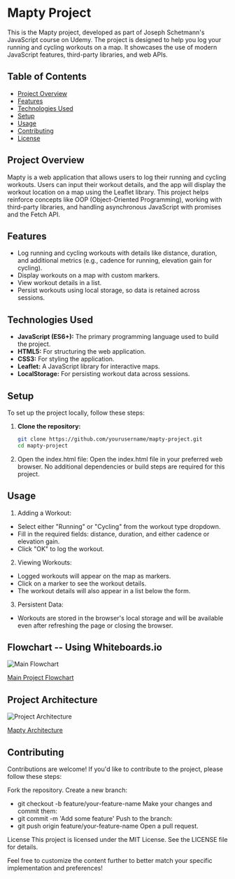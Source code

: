# Mapty Project

This is the Mapty project, developed as part of Joseph Schetmann's JavaScript course on Udemy. The project is designed to help you log your running and cycling workouts on a map. It showcases the use of modern JavaScript features, third-party libraries, and web APIs.

## Table of Contents

- [Project Overview](#project-overview)
- [Features](#features)
- [Technologies Used](#technologies-used)
- [Setup](#setup)
- [Usage](#usage)
- [Contributing](#contributing)
- [License](#license)

## Project Overview

Mapty is a web application that allows users to log their running and cycling workouts. Users can input their workout details, and the app will display the workout location on a map using the Leaflet library. This project helps reinforce concepts like OOP (Object-Oriented Programming), working with third-party libraries, and handling asynchronous JavaScript with promises and the Fetch API.

## Features

- Log running and cycling workouts with details like distance, duration, and additional metrics (e.g., cadence for running, elevation gain for cycling).
- Display workouts on a map with custom markers.
- View workout details in a list.
- Persist workouts using local storage, so data is retained across sessions.

## Technologies Used

- **JavaScript (ES6+):** The primary programming language used to build the project.
- **HTML5:** For structuring the web application.
- **CSS3:** For styling the application.
- **Leaflet:** A JavaScript library for interactive maps.
- **LocalStorage:** For persisting workout data across sessions.

## Setup

To set up the project locally, follow these steps:

1. **Clone the repository:**
   ```bash
   git clone https://github.com/yourusername/mapty-project.git
   cd mapty-project

2. Open the index.html file:
  Open the index.html file in your preferred web browser.
  No additional dependencies or build steps are required for this project.

## Usage
1. Adding a Workout:
  - Select either "Running" or "Cycling" from the workout type dropdown.
  - Fill in the required fields: distance, duration, and either cadence or elevation gain.
  - Click "OK" to log the workout.

2. Viewing Workouts:
  - Logged workouts will appear on the map as markers.
  - Click on a marker to see the workout details.
  - The workout details will also appear in a list below the form.

3. Persistent Data:
  - Workouts are stored in the browser's local storage and will be available even after refreshing the page or closing the browser.

## Flowchart -- Using Whiteboards.io

<img src="archi-flowchart/Mapty-flowchart.png" alt="Main Flowchart"></img>


[Main Project Flowchart](https://app.whiteboards.io/jays-collaboration/board/-NnCZKC-wl-WZI8xnGPd#!%7B%22zoom%22%3A0.5946035575013606%2C%22translate%22%3A%5B457.7547206623856%2C501.70359592917794%5D%7D)

## Project Architecture

<img src="archi-flowchart/Mapty-architecture-part-1.png" alt="Project Architecture">

[Mapty Architecture](https://app.whiteboards.io/jays-collaboration/board/-NnMoN-cwHQelCVAQQpP)

## Contributing
Contributions are welcome! If you'd like to contribute to the project, please follow these steps:

Fork the repository.
Create a new branch:
- git checkout -b feature/your-feature-name
Make your changes and commit them:
- git commit -m 'Add some feature'
Push to the branch:
- git push origin feature/your-feature-name
Open a pull request.

License
This project is licensed under the MIT License. See the LICENSE file for details.

Feel free to customize the content further to better match your specific implementation and preferences!
